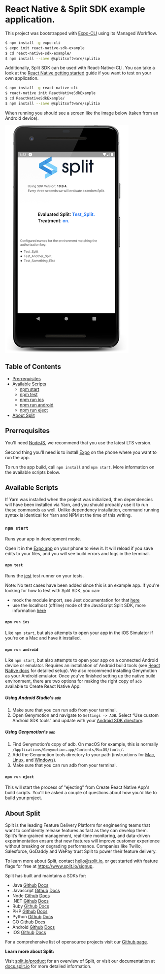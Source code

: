 # React Native & Split SDK example application.

This project was bootstrapped with [Expo-CLI](https://docs.expo.io/versions/latest/workflow/expo-cli/) using its Managed Workflow.

```sh
$ npm install -g expo-cli
$ expo init react-native-sdk-example
$ cd react-native-sdk-example/
$ npm install --save @splitsoftware/splitio
```

Additionally, Split SDK can be used with React-Native-CLI. You can take a look at the [React Native getting started](https://facebook.github.io/react-native/docs/getting-started.html) guide if you want to test on your own application.

```sh
$ npm install -g react-native-cli
$ react-native init ReactNativeSdkExample
$ cd ReactNativeSdkExample/
$ npm install --save @splitsoftware/splitio
```

When running you should see a screen like the image below (taken from an Android device).

![Running instance screenshot](./docs/mobile_screenshot.png)

## Table of Contents
* [Prerrequisites](#prerrequisites)
* [Available Scripts](#available-scripts)
  * [npm start](#npm-start)
  * [npm test](#npm-test)
  * [npm run ios](#npm-run-ios)
  * [npm run android](#npm-run-android)
  * [npm run eject](#npm-run-eject)
* [About Split](#about-split)

## Prerrequisites

You'll need [NodeJS](https://nodejs.org/en/download/), we recommend that you use the latest LTS version.

Second thing you'll need is to install [Expo](https://expo.io/) on the phone where you want to run the app.

To run the app build, call `npm install` and `npm start`. More information on the available scripts below.

## Available Scripts

If Yarn was installed when the project was initialized, then dependencies will have been installed via Yarn, and you should probably use it to run these commands as well. Unlike dependency installation, command running syntax is identical for Yarn and NPM at the time of this writing.

### `npm start`

Runs your app in development mode.

Open it in the [Expo app](https://expo.io) on your phone to view it. It will reload if you save edits to your files, and you will see build errors and logs in the terminal.

#### `npm test`

Runs the [jest](https://github.com/facebook/jest) test runner on your tests.

Note: No test cases have been added since this is an example app.
If you're looking for how to test with Split SDK, you can:
   * mock the module import, see Jest documentation for that [here](https://facebook.github.io/jest/docs/en/jest-object.html#jestmockmodulename-factory-options)
   * use the localhost (offline) mode of the JavaScript Split SDK, more information [here](https://docs.split.io/docs/javascript-sdk-overview#localhost-mode)

#### `npm run ios`

Like `npm start`, but also attempts to open your app in the iOS Simulator if you're on a Mac and have it installed.

#### `npm run android`

Like `npm start`, but also attempts to open your app on a connected Android device or emulator. Requires an installation of Android build tools (see [React Native docs](https://facebook.github.io/react-native/docs/getting-started.html) for detailed setup). We also recommend installing Genymotion as your Android emulator. Once you've finished setting up the native build environment, there are two options for making the right copy of `adb` available to Create React Native App:

##### Using Android Studio's `adb`

1. Make sure that you can run adb from your terminal.
2. Open Genymotion and navigate to `Settings -> ADB`. Select “Use custom Android SDK tools” and update with your [Android SDK directory](https://stackoverflow.com/questions/25176594/android-sdk-location).

##### Using Genymotion's `adb`

1. Find Genymotion’s copy of adb. On macOS for example, this is normally `/Applications/Genymotion.app/Contents/MacOS/tools/`.
2. Add the Genymotion tools directory to your path (instructions for [Mac](http://osxdaily.com/2014/08/14/add-new-path-to-path-command-line/), [Linux](http://www.computerhope.com/issues/ch001647.htm), and [Windows](https://www.howtogeek.com/118594/how-to-edit-your-system-path-for-easy-command-line-access/)).
3. Make sure that you can run adb from your terminal.

#### `npm run eject`

This will start the process of "ejecting" from Create React Native App's build scripts. You'll be asked a couple of questions about how you'd like to build your project.

## About Split
 
Split is the leading Feature Delivery Platform for engineering teams that want to confidently release features as fast as they can develop them.
Split’s fine-grained management, real-time monitoring, and data-driven experimentation ensure that new features will improve customer experience without breaking or degrading performance.
Companies like Twilio, Salesforce, GoDaddy and WePay trust Split to power their feature delivery.
 
To learn more about Split, contact hello@split.io, or get started with feature flags for free at https://www.split.io/signup.
 
Split has built and maintains a SDKs for:
 
* Java [Github](https://github.com/splitio/java-client) [Docs](http://docs.split.io/docs/java-sdk-guide)
* Javascript [Github](https://github.com/splitio/javascript-client) [Docs](http://docs.split.io/docs/javascript-sdk-overview)
* Node [Github](https://github.com/splitio/javascript-client) [Docs](http://docs.split.io/docs/nodejs-sdk-overview)
* .NET [Github](https://github.com/splitio/.net-core-client) [Docs](http://docs.split.io/docs/net-sdk-overview)
* Ruby [Github](https://github.com/splitio/ruby-client) [Docs](http://docs.split.io/docs/ruby-sdk-overview)
* PHP [Github](https://github.com/splitio/php-client) [Docs](http://docs.split.io/docs/php-sdk-overview)
* Python [Github](https://github.com/splitio/python-client) [Docs](http://docs.split.io/docs/python-sdk-overview)
* GO [Github](https://github.com/splitio/go-client) [Docs](http://docs.split.io/docs/go-sdk-overview)
* Android [Github](https://github.com/splitio/android-client) [Docs](https://docs.split.io/docs/android-sdk-overview)
* IOS [Github](https://github.com/splitio/ios-client) [Docs](https://docs.split.io/docs/ios-sdk-overview)
 
For a comprehensive list of opensource projects visit our [Github page](https://github.com/splitio?utf8=%E2%9C%93&query=%20only%3Apublic%20).
 
**Learn more about Split:**
 
Visit [split.io/product](https://www.split.io/product) for an overview of Split, or visit our documentation at [docs.split.io](http://docs.split.io) for more detailed information.
